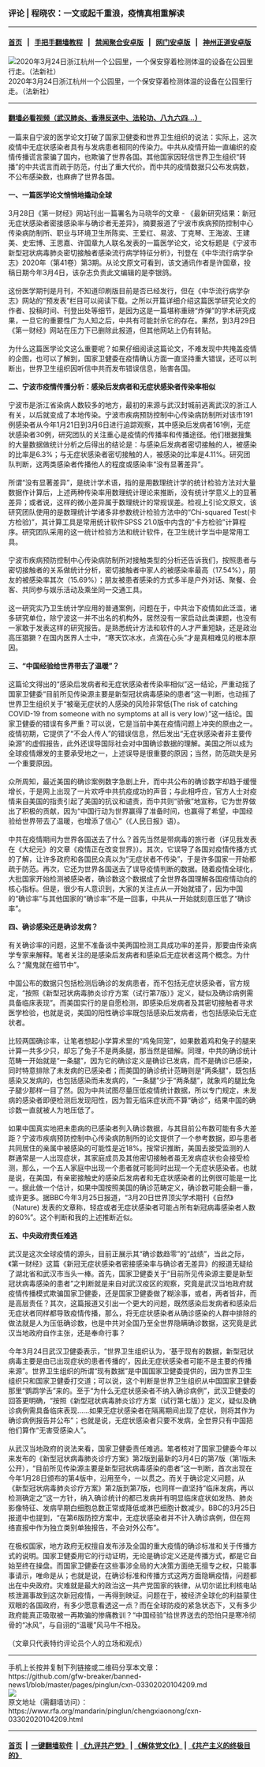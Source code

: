 ### 评论 | 程晓农：一文或起千重浪，疫情真相重解读
------------------------

#### [首页](https://github.com/gfw-breaker/banned-news1/blob/master/README.md) &nbsp;&nbsp;|&nbsp;&nbsp; [手把手翻墙教程](https://github.com/gfw-breaker/guides/wiki) &nbsp;&nbsp;|&nbsp;&nbsp; [禁闻聚合安卓版](https://github.com/gfw-breaker/bn-android) &nbsp;&nbsp;|&nbsp;&nbsp; [网门安卓版](https://github.com/oGate2/oGate) &nbsp;&nbsp;|&nbsp;&nbsp; [神州正道安卓版](https://github.com/SzzdOgate/update) 



<div id="headerimg">
 <img alt="2020年3月24日浙江杭州一个公园里，一个保安穿着检测体温的设备在公园里行走。（法新社）" src="https://www.rfa.org/mandarin/pinglun/chengxiaonong/cxn-03302020104209.html/000_1Q58CG.jpg/@@images/f78d3500-9321-4327-a66e-ec740144cfda.jpeg" title="2020年3月24日浙江杭州一个公园里，一个保安穿着检测体温的设备在公园里行走。（法新社）"/>
 <div id="headerimgcontents">
  <div id="headerimgcaption">
   <span>
    2020年3月24日浙江杭州一个公园里，一个保安穿着检测体温的设备在公园里行走。（法新社）
   </span>
   <!-- zoomattribute -->
  </div>
  <!-- headerimgcaption -->
 </div>
 <!-- headerimagecontents -->
</div>

<hr/>


#### [翻墙必看视频（武汉肺炎、香港反送中、法轮功、八九六四...）](https://github.com/gfw-breaker/banned-news1/blob/master/pages/link3.md)

<div id="storytext">
 <div>
  <div class="slot_header">
  </div>
 </div>
 <p>
  一篇来自宁波的医学论文打破了国家卫健委和世界卫生组织的说法：实际上，这次疫情中无症状感染者具有与发病患者相同的传染力。中共从疫情开始一直编织的疫情传播谎言蒙骗了国内，也欺骗了世界各国。其他国家因轻信世界卫生组织“转播”的中共谎言而疏于防范，付出了重大代价。而中共的疫情数据只公布发病数，不公布感染数，也麻痹了世界各国。
  <br/>
  <br/>
  <b>
   一、一篇医学论文悄悄地撬动全球
  </b>
  <br/>
  <br/>
  3月28日《第一财经》网站刊出一篇署名为马晓华的文章 - 《最新研究结果：新冠无症状感染者密接感染率与确诊者无差异》，摘要报道了宁波市疾病预防控制中心传染病防制所、职业与环境卫生所陈奕、王爱红、易波、丁克琴、王海波、王建美、史宏博、王思嘉、许国章九人联名发表的一篇医学论文，论文标题是《宁波市新型冠状病毒肺炎密切接触者感染流行病学特征分析》，刊登在《中华流行病学杂志》2020年（第41卷）第3期。从论文原文可看到，该文通讯作者是许国章，投稿日期今年3月4日，该杂志负责此文编辑的是李银鸽。
  <br/>
  <br/>
  这份医学期刊是月刊，不知道印刷版目前是否已经发行，但在《中华流行病学杂志》网站的“预发表”栏目可以阅读下载。之所以开篇详细介绍这篇医学研究论文的作者、投稿时间、刊登出处等细节，是因为这是一篇堪称重磅“炸弹”的学术研究成果，一旦它的重要性广为人知之后，中共有可能封杀它的存在。果然，到3月29日《第一财经》网站在压力下已删除此报道，但其他网站上仍有转贴。
  <br/>
  <br/>
  为什么这篇医学论文这么重要呢？如果仔细阅读这篇论文，不难发现中共掩盖疫情的企图，也可以了解到，国家卫健委在疫情确认方面一直坚持重大错误，还可以判断出，世界卫生组织因听信中共而发布错误信息，贻害各国。
  <br/>
  <br/>
  <b>
   二、宁波市疫情传播分析：感染后发病者和无症状感染者传染率相似
  </b>
  <br/>
  <br/>
  宁波市是浙江省染病人数较多的地方，最初的来源与武汉封城前逃离武汉的浙江人有关，以后就变成了本地传染。宁波市疾病预防控制中心传染病防制所对该市191例感染者从今年1月21日到3月6日进行追踪观察，其中感染后发病者161例，无症状感染者30例，研究团队的关注重心是疫情的传播率和传播途径。他们根据搜集的大量数据做统计分析之后得出的结论是：与感染后发病者密切接触的人，被感染的比率是6.3%；与无症状感染者密切接触的人，被感染的比率是4.11%。研究团队判断，这两类感染者传播他人的程度或感染率“没有显著差异”。
  <br/>
  <br/>
  所谓“没有显著差异”，是统计学术语，指的是用数理统计学的统计检验方法对大量数据作计算后，上述两种传染率用数理统计理论来推断，没有统计学意义上的显著差异；或者说，这样的微小差异属于数理统计的常规误差。检视上引论文原文，该研究团队使用的是数理统计学诸多非参数统计检验方法中的“Chi-squared Test(卡方检验)”，其计算工具是常用统计软件SPSS 21.0版中内含的“卡方检验”计算程序。研究团队采用的这一统计检验方法和统计软件，在卫生统计学当中是常用工具。
  <br/>
  <br/>
  宁波市疾病预防控制中心传染病防制所对接触类型的分析还告诉我们，按照患者与密切接触者的关系做统计分析，密切接触者中家人的被感染率最高（17.54%），朋友的被感染率其次（15.69%）；朋友被患者感染的方式多半是户外对话、聚餐、会客、共同参与娱乐活动及乘坐同一交通工具。
  <br/>
  <br/>
  这一研究实乃卫生统计学应用的普通案例，问题在于，中共治下疫情如此泛滥，诸多研究单位，除宁波这一并不出名的机构外，居然没有一家启动此类课题，也没有一家敢于发表这样的研究报告。是熟悉统计方法和软件的人才严重短缺，还是政治高压猖獗？在国内医界人士中，“寒天饮冰水，点滴在心头”才是真相难见的根本原因。
  <br/>
  <b>
   <br/>
   三、“中国经验给世界带去了温暖”？
  </b>
  <br/>
  <br/>
  这篇论文得出的“感染后发病者和无症状感染者传染率相似”这一结论，严重动摇了国家卫健委“目前所见传染源主要是新型冠状病毒感染的患者”这一判断，也动摇了世界卫生组织关于“被毫无症状的人感染的风险非常低(The risk of catching COVID-19 from someone with no symptoms at all is very low）”这一结论。国家卫健委的错误有多严重？可以说，它是当前中美在疫情问题上冲突的原由之一。疫情初期，它提供了“不会人传人”的错误信息，然后发出“无症状感染者非主要传染源”的虚假报告，此外还误导国际社会对中国确诊数据的理解。美国之所以成为全球疫情爆发的主要承受地之一，上述误导是很重要的原因；当然，防范疏失是另一个重要原因。
  <br/>
  <br/>
  众所周知，最近美国的确诊案例数字急剧上升，而中共公布的确诊数字却趋于缓慢增长，于是网上出现了一片欢呼中共抗疫成功的声音；与此相呼应，官方人士对疫情来自美国的指责引起了美国的抗议和谴责，而中共则“骄傲”地宣称，它为世界做出了积极的贡献，因为“中国行动为世界赢得了准备时间，也赢得了希望，中国经验给世界带去了温暖，也增添了信心”（《人民日报》语）。
  <br/>
  <br/>
  中共在疫情期间为世界各国送去了什么？首先当然是带病毒的旅行者（详见我发表在《大纪元》的文章《疫情正在改变世界》）。其次，它误导了各国对疫情传播方式的了解，让许多政府和各国民众真以为“无症状者不传染”，于是许多国家一开始都疏于防范。再次，它还为世界各国送去了误导疫情判断的数据。随着疫情全球化，大批国家开始检测被感染者，确诊数这个数据成了全世界各国理解各国疫情动向的核心指标。但是，很少有人意识到，大家的关注点从一开始就错了，因为中国的“确诊率”与其他国家的“确诊率”不是一回事，中共从一开始就刻意压低了“确诊率”。
  <br/>
  <br/>
  <b>
   四、确诊感染还是确诊发病？
  </b>
  <br/>
  <br/>
  有关确诊率的问题，这里不准备谈中美两国检测工具成功率的差异，那要由传染病学专家来解释。笔者关注的是感染后发病者和感染后无症状者这两个概念。为什么？“魔鬼就在细节中”。
  <br/>
  <br/>
  中国公布的数据只包括检测后确诊的发病患者，而不包括无症状感染者，官方规定，“按照《新型冠状病毒肺炎诊疗方案（试行第7版）》定义，疑似及确诊病例需具备临床表现”。而美国实行的是自愿检测，即感染后发病者及其密切接触者寻求医学检验，也就是说，美国的阳性确诊率既包括感染后发病者，也包括感染后无症状者。
  <br/>
  <br/>
  比较两国确诊率，让笔者想起小学算术里的“鸡兔同笼”，如果数着鸡和兔子的腿来计算一共多少只，却忘了兔子不是两条腿，那当然是错解。同理，中共的确诊统计范畴一开始就是“一条腿”，因为它的确诊定义是确诊已发病，而不是确诊已感染，同时特意排除了未发病的已感染者；而美国的确诊统计范畴则是“两条腿”，既包括感染又发病的，也包括感染而未发病的，“一条腿”少于“两条腿”，就象鸡的腿比兔子腿少那样一目了然。因为中共试图尽量压低疫情统计数据，所以专门规定，未发病的感染者即便检测后发现阳性，因为暂无临床症状而不算“确诊”，结果中国的确诊数一直就被人为地压低了。
  <br/>
  <br/>
  如果中国真实地把未患病的已感染者列入确诊数据，与其目前公布数可能有多大差距？宁波市疾病预防控制中心传染病防制所的论文提供了一个参考数据，即与患者共同居住的亲属中被感染的可能性是近18%。按常识推断，美国去接受监测的人群通常是一人出现症状，其家庭成员及其他密切接触者虽无发病症状也会接受检测，那么，一个五人家庭中出现一个患者就可能同时出现一个无症状感染者。也就是说，在美国，有亲密接触史的感染后发病者和无症状感染者的比例很可能是一比一。据此做一个估计，如果中国按照美国的确诊范畴定义，确诊数可能会翻一番，或许更多。据BBC今年3月25日报道，“3月20日世界顶尖学术期刊《自然》（Nature) 发表的文章称，轻症或者无症状感染者可能占所有新冠病毒感染者人数的60%”。这个判断和我的上述推断近似。
  <br/>
  <b>
   <br/>
   五、中央政府责任难逃
  </b>
  <br/>
  <br/>
  武汉是这次全球疫情的源头，目前正展示其“确诊数趋零”的“战绩”，当此之际，《第一财经》这篇《新冠无症状感染者密接感染率与确诊者无差异》的报道无疑给了湖北省和武汉市当头一棒。首先，国家卫健委关于“目前所见传染源主要是新型冠状病毒感染的患者”之判断就是来自对武汉疫区的观察，究竟是武汉当地政府就疫情传播模式欺骗国家卫健委，还是国家卫健委做了糊涂事，或者，两者皆非，而是高层责任？其次，这篇报道又引出一个更大的问题，既然感染后发病者和感染后无症状者同样都导致疫情传播，那么，将无症状感染者从确诊感染的人群中排除的做法就是人为压低确诊数，也是中共对全国乃至全世界隐瞒确诊数据，这究竟是武汉当地政府自作主张，还是奉命行事？
  <br/>
  <br/>
  今年3月24日武汉卫健委表示，“世界卫生组织认为，‘基于现有的数据，新型冠状病毒主要是由已出现症状的患者传播的’，因此无症状感染者可能不是主要的传播来源”。世界卫生组织的所谓“现有数据”是中国国家卫健委提供的，因为世界卫生组织只和国家卫健委打交道；可以说，这个判断是世界卫生组织从中国国家卫健委那里“鹦鹉学舌”来的。至于“为什么无症状感染者不纳入确诊病例”，武汉卫健委的回答更明确，“按照《新型冠状病毒肺炎诊疗方案（试行第七版）》定义，疑似及确诊病例需具备临床表现……如果无症状感染者在隔离期间出现了症状，则将其作为确诊病例报告并公布”；也就是说，无症状感染者只要不发病，全世界只有中国把他们算作“无害受感染人”。
  <br/>
  <br/>
  从武汉当地政府的说法来看，国家卫健委责任难逃。笔者核对了国家卫健委今年以来发布的《新型冠状病毒肺炎诊疗方案》第2版到最新的3月4日的第7版（第1版未公开），“目前所见传染源主要是新型冠状病毒感染的患者”这一判断，首次出现在今年1月28日颁布的第4版中，沿用至今，一以贯之。而关于确诊定义问题，从《新型冠状病毒肺炎诊疗方案》第2版到第7版，也同样一直坚持“临床发病，再以检测确定之”这一方针，纳入确诊统计的都已发病并有明显临床症状如发热、肺炎影像特征、发病早期白细胞总数正常或降低或淋巴细胞计数减少。BBC的3月25日报道中也提到，“在第6版防控方案中，无症状感染者并不计入确诊病例，但在网络直报中作为独立类别单独报告，不会对外公布”。
  <br/>
  <br/>
  在极权国家，地方政府无权擅自发布涉及全国的重大疫情的确诊标准和关于传播方式的说明。国家卫健委用它的行动证明，无论是确诊定义还是传播方式，都是它自始至终在操盘。而国家卫健委在这些事涉全局的大决策方面绝无擅专之权，只能事事请示，唯命是从；也就是说，在确诊标准和传播方式这两方面隐瞒疫情，问题都出在中央政府。灾难就是最大的政治这一共产党国家的铁律，从切尔诺比利核电站核泄漏事故到这次新冠疫情，一再得到映证。问题在于，被经济全球化的利益蒙住双眼的各国政府，有多少愿意看透这一点？而在全球防疫的紧急状态下，又有多少政府能真正吸取被一再欺骗的惨痛教训？“中国经验”给世界送去的恐怕只是寒冷彻骨的“冰风”，与自诩的“温暖”风马牛不相及。
  <br/>
  <br/>
  （文章只代表特约评论员个人的立场和观点）
 </p>
</div>

<hr/>
手机上长按并复制下列链接或二维码分享本文章：<br/>
https://github.com/gfw-breaker/banned-news1/blob/master/pages/pinglun/cxn-03302020104209.md <br/>
<a href='https://github.com/gfw-breaker/banned-news1/blob/master/pages/pinglun/cxn-03302020104209.md'><img src='https://github.com/gfw-breaker/banned-news1/blob/master/pages/pinglun/cxn-03302020104209.md.png'/></a> <br/>
原文地址（需翻墙访问）：https://www.rfa.org/mandarin/pinglun/chengxiaonong/cxn-03302020104209.html


------------------------
#### [首页](https://github.com/gfw-breaker/banned-news1/blob/master/README.md) &nbsp;|&nbsp; [一键翻墙软件](https://github.com/gfw-breaker/nogfw/blob/master/README.md) &nbsp;| [《九评共产党》](https://github.com/gfw-breaker/9ping.md/blob/master/README.md#九评之一评共产党是什么) | [《解体党文化》](https://github.com/gfw-breaker/jtdwh.md/blob/master/README.md) | [《共产主义的终极目的》](https://github.com/gfw-breaker/gczydzjmd.md/blob/master/README.md)


<img src='http://gfw-breaker.win/banned-news1/pages/pinglun/cxn-03302020104209.md' width='0px' height='0px'/>